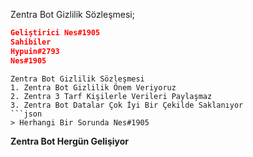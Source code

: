 Zentra Bot Gizlilik Sözleşmesi;
```json
Geliştirici Nes#1905
Sahibiler 
Hypuin#2793
Nes#1905
```

```
Zentra Bot Gizlilik Sözleşmesi
1. Zentra Bot Gizlilik Önem Veriyoruz
2. Zentra 3 Tarf Kişilerle Verileri Paylaşmaz
3. Zentra Bot Datalar Çok İyi Bir Çekilde Saklanıyor
```json
> Herhangi Bir Sorunda Nes#1905
```
**Zentra Bot Hergün Gelişiyor**
